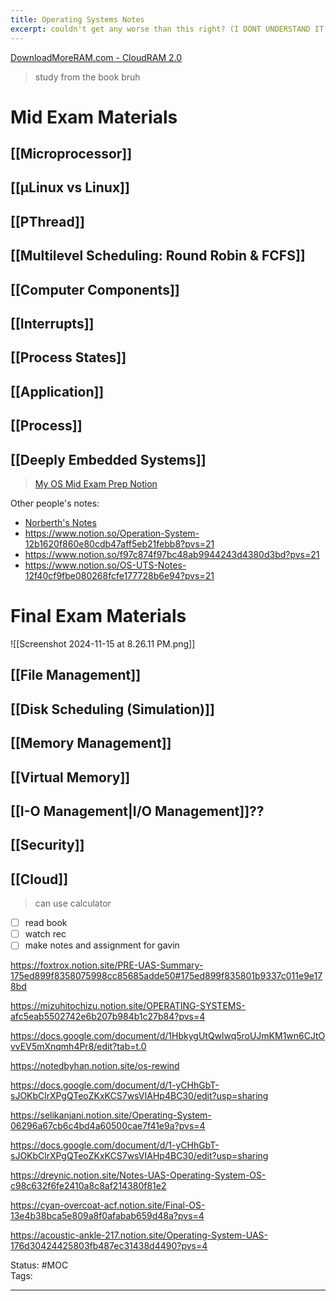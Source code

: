 ```yaml
---
title: Operating Systems Notes
excerpt: couldn't get any worse than this right? (I DONT UNDERSTAND IT NOW)
---
```

[DownloadMoreRAM.com - CloudRAM 2.0](https://downloadmoreram.com/)  

> study from the book bruh
# Mid Exam Materials
## [[Microprocessor]]
## [[µLinux vs Linux]]

## [[PThread]]

## [[Multilevel Scheduling: Round Robin & FCFS]]

## [[Computer Components]]
## [[Interrupts]] 

## [[Process States]]
## [[Application]] 

## [[Process]] 

## [[Deeply Embedded Systems]] 

> [My OS Mid Exam Prep Notion](https://moisthebest.notion.site/Mo-s-OS-UTS-Notes-133305f27850807b96c9e46ce4f62a72?pvs=4)  

Other people's notes:  
- [Norberth's Notes](https://docs.google.com/document/d/1wFayVkOesPq96KYeaOVXPEqpB8rB_HokiUk9sDUFIpw/edit?tab=t.57f9a3rnvlv9)  
- https://www.notion.so/Operation-System-12b1620f860e80cdb47aff5eb21febb8?pvs=21  
- https://www.notion.so/f97c874f97bc48ab9944243d4380d3bd?pvs=21  
- https://www.notion.so/OS-UTS-Notes-12f40cf9fbe080268fcfe177728b6e94?pvs=21  
# Final Exam Materials

![[Screenshot 2024-11-15 at 8.26.11 PM.png]]
## [[File Management]]
## [[Disk Scheduling (Simulation)]]
## [[Memory Management]]
## [[Virtual Memory]]
## [[I-O Management|I/O Management]]??
## [[Security]]
## [[Cloud]]

> can use calculator

- [ ] read book
- [ ] watch rec
- [ ] make notes and assignment for gavin 

https://foxtrox.notion.site/PRE-UAS-Summary-175ed899f8358075998cc85685adde50#175ed899f835801b9337c011e9e178bd

https://mizuhitochizu.notion.site/OPERATING-SYSTEMS-afc5eab5502742e6b207b984b1c27b84?pvs=4

https://docs.google.com/document/d/1HbkygUtQwlwq5roUJmKM1wn6CJtOvvEV5mXnqmh4Pr8/edit?tab=t.0

https://notedbyhan.notion.site/os-rewind

https://docs.google.com/document/d/1-yCHhGbT-sJOKbClrXPgQTeoZKxKCS7wsVIAHp4BC30/edit?usp=sharing

https://selikanjani.notion.site/Operating-System-06296a67cb6c4bd4a60500cae7f41e9a?pvs=4

https://docs.google.com/document/d/1-yCHhGbT-sJOKbClrXPgQTeoZKxKCS7wsVIAHp4BC30/edit?usp=sharing

https://dreynic.notion.site/Notes-UAS-Operating-System-OS-c98c632f6fe2410a8c8af214380f81e2

https://cyan-overcoat-acf.notion.site/Final-OS-13e4b38bca5e809a8f0afabab659d48a?pvs=4

https://acoustic-ankle-217.notion.site/Operating-System-UAS-176d30424425803fb487ec31438d4490?pvs=4



Status: #MOC  
Tags:  

---
